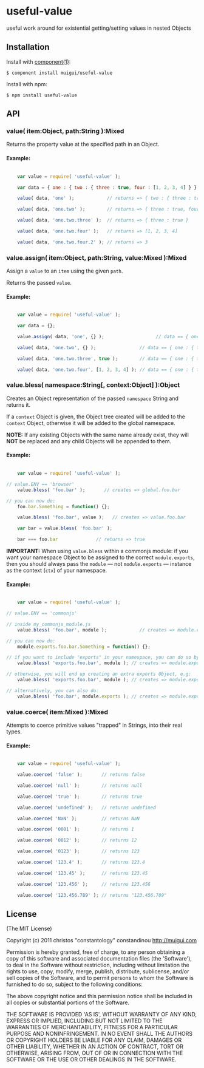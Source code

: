 
# useful-value

  useful work around for existential getting/setting values in nested Objects

## Installation

  Install with [component(1)](http://component.io):

    $ component install muigui/useful-value

  Install with npm:

    $ npm install useful-value

## API

### value( item:Object, path:String ):Mixed
Returns the property value at the specified path in an Object.

#### Example:

```javascript

	var value = require( 'useful-value' );

    var data = { one : { two : { three : true, four : [1, 2, 3, 4] } } };

    value( data, 'one' );            // returns => { two : { three : true, four : [1, 2, 3, 4] } }

    value( data, 'one.two' );        // returns => { three : true, four : [1, 2, 3, 4] }

    value( data, 'one.two.three' );  // returns => { three : true }

    value( data, 'one.two.four' );   // returns => [1, 2, 3, 4]

    value( data, 'one.two.four.2' ); // returns => 3

```

### value.assign( item:Object, path:String, value:Mixed ):Mixed
Assign a `value` to an `item` using the given `path`.

Returns the passed `value`.

#### Example:

```javascript

	var value = require( 'useful-value' );

    var data = {};

    value.assign( data, 'one', {} );                   // data == { one : {} }

    value( data, 'one.two', {} );                // data == { one : { two : {} } }

    value( data, 'one.two.three', true );        // data == { one : { two : { three : true } } }

    value( data, 'one.two.four', [1, 2, 3, 4] ); // data == { one : { two : { three : true, four : [1, 2, 3, 4] } } }

```

### value.bless( namespace:String[, context:Object] ):Object
Creates an Object representation of the passed `namespace` String and returns it.

If a `context` Object is given, the Object tree created will be added to the `context` Object, otherwise it will be added to the global namespace.

**NOTE:** If any existing Objects with the same name already exist, they will **NOT** be replaced and any child Objects will be appended to them.

#### Example:

```javascript

	var value = require( 'useful-value' );

// value.ENV == 'browser'
    value.bless( 'foo.bar' );       // creates => global.foo.bar

// you can now do:
    foo.bar.Something = function() {};

    value.bless( 'foo.bar', value );   // creates => value.foo.bar

    var bar = value.bless( 'foo.bar' );

    bar === foo.bar              // returns => true

```

**IMPORTANT:** When using `value.bless` within a commonjs module: if you want your namespace Object to be assigned to the correct `module.exports`, then you should always pass the `module` — not `module.exports` — instance as the context (`ctx`) of your namespace.

#### Example:

```javascript

	var value = require( 'useful-value' );

// value.ENV == 'commonjs'

// inside my_commonjs_module.js
    value.bless( 'foo.bar', module );            // creates => module.exports.foo.bar

// you can now do:
    module.exports.foo.bar.Something = function() {};

// if you want to include "exports" in your namespace, you can do so by placing a carat (^) at the start of the String
    value.bless( 'exports.foo.bar', module ); // creates => module.exports.foo.bar

// otherwise, you will end up creating an extra exports Object, e.g:
    value.bless( 'exports.foo.bar', module ); // creates => module.exports.exports.foo.bar

// alternatively, you can also do:
    value.bless( 'foo.bar', module.exports ); // creates => module.exports.foo.bar

```

### value.coerce( item:Mixed ):Mixed
Attempts to coerce primitive values "trapped" in Strings, into their real types.

#### Example:

```javascript

	var value = require( 'useful-value' );

    value.coerce( 'false' );       // returns false

    value.coerce( 'null' );        // returns null

    value.coerce( 'true' );        // returns true

    value.coerce( 'undefined' );   // returns undefined

    value.coerce( 'NaN' );         // returns NaN

    value.coerce( '0001' );        // returns 1

    value.coerce( '0012' );        // returns 12

    value.coerce( '0123' );        // returns 123

    value.coerce( '123.4' );       // returns 123.4

    value.coerce( '123.45' );      // returns 123.45

    value.coerce( '123.456' );     // returns 123.456

    value.coerce( '123.456.789' ); // returns "123.456.789"

```

## License

(The MIT License)

Copyright (c) 2011 christos "constantology" constandinou http://muigui.com

Permission is hereby granted, free of charge, to any person obtaining a copy of this software and associated documentation files (the 'Software'), to deal in the Software without restriction, including without limitation the rights to use, copy, modify, merge, publish, distribute, sublicense, and/or sell copies of the Software, and to permit persons to whom the Software is furnished to do so, subject to the following conditions:

The above copyright notice and this permission notice shall be included in all copies or substantial portions of the Software.

THE SOFTWARE IS PROVIDED 'AS IS', WITHOUT WARRANTY OF ANY KIND, EXPRESS OR IMPLIED, INCLUDING BUT NOT LIMITED TO THE WARRANTIES OF MERCHANTABILITY, FITNESS FOR A PARTICULAR PURPOSE AND NONINFRINGEMENT. IN NO EVENT SHALL THE AUTHORS OR COPYRIGHT HOLDERS BE LIABLE FOR ANY CLAIM, DAMAGES OR OTHER LIABILITY, WHETHER IN AN ACTION OF CONTRACT, TORT OR OTHERWISE, ARISING FROM, OUT OF OR IN CONNECTION WITH THE SOFTWARE OR THE USE OR OTHER DEALINGS IN THE SOFTWARE.


